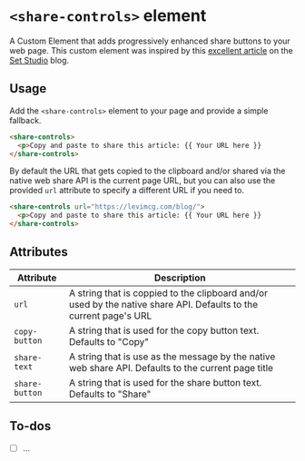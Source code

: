 # `<share-controls>` element
A Custom Element that adds progressively enhanced share buttons to your web page. This custom element was inspired by this [excellent article](https://set.studio/simplify-sharing-with-built-in-apis-and-progressive-enhancement/) on the [Set Studio](https://set.studio/) blog.

## Usage
Add the `<share-controls>` element to your page and provide a simple fallback.

```html
<share-controls>
  <p>Copy and paste to share this article: {{ Your URL here }}
</share-controls>
```

By default the URL that gets copied to the clipboard and/or shared via the native web share API is the current page URL, but you can also use the provided `url` attribute to specify a different URL if you need to.

```html
<share-controls url="https://levimcg.com/blog/">
  <p>Copy and paste to share this article: {{ Your URL here }}
</share-controls>
```

## Attributes

| Attribute      | Description                                                                   |
| -------------- | ----------------------------------------------------------------------------- |
| `url`          | A string that is coppied to the clipboard and/or used by the native share API. Defaults to the current page's URL |
| `copy-button`  | A string that is used for the copy button text. Defaults to "Copy"                                |
| `share-text`   | A string that is use as the message by the native web share API. Defaults to the current page title               |
| `share-button` | A string that is used for the share button text. Defaults to "Share"                              |

## To-dos

- [ ] ...